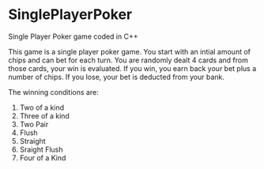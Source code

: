 # SinglePlayerPoker
Single Player Poker game coded in C++

This game is a single player poker game. You start with an intial amount of chips and can bet for each turn. You are randomly dealt 4 cards
and from those cards, your win is evaluated. If you win, you earn back your bet plus a number of chips. If you lose, your bet is deducted from
your bank.

The winning conditions are:
1. Two of a kind
2. Three of a kind
3. Two Pair
4. Flush
5. Straight
6. Sraight Flush
7. Four of a Kind
